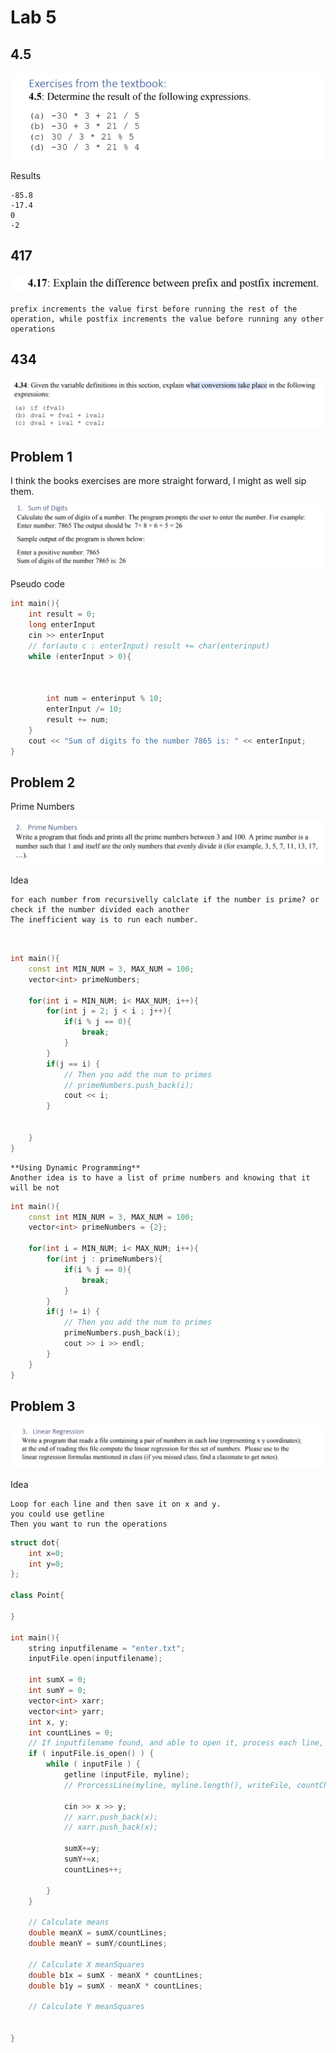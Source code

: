 # Lab 5

## 4.5

![](./../img/2022-10-12-20-43-29.png)

Results

```
-85.8
-17.4
0
-2
```

## 417

![](./../img/2022-10-12-20-50-10.png)

```
prefix increments the value first before running the rest of the operation, while postfix increments the value before running any other operations
```

## 434

![](./../img/2022-10-12-20-58-55.png)

## Problem 1

I think the books exercises are more straight forward, I might as well sip them. 

![](./../img/2022-10-12-21-00-35.png)

Pseudo code

```cpp
int main(){
    int result = 0;
    long enterInput
    cin >> enterInput
    // for(auto c : enterInput) result += char(enterinput)
    while (enterInput > 0){
        
        
        
        int num = enterinput % 10;
        enterInput /= 10;
        result += num;
    }
    cout << "Sum of digits fo the number 7865 is: " << enterInput;
}

```

## Problem 2

Prime Numbers

![](./../img/2022-10-12-21-06-00.png)

Idea
```
for each number from recursivelly calclate if the number is prime? or check if the number divided each another 
The inefficient way is to run each number.



```

```cpp
int main(){
    const int MIN_NUM = 3, MAX_NUM = 100;
    vector<int> primeNumbers;

    for(int i = MIN_NUM; i< MAX_NUM; i++){
        for(int j = 2; j < i ; j++){
            if(i % j == 0){
                break;
            }
        }
        if(j == i) {
            // Then you add the num to primes
            // primeNumbers.push_back(i);
            cout << i;
        }


    }
}

```

```
**Using Dynamic Programming**
Another idea is to have a list of prime numbers and knowing that it will be not 
```


```cpp
int main(){
    const int MIN_NUM = 3, MAX_NUM = 100;
    vector<int> primeNumbers = {2};

    for(int i = MIN_NUM; i< MAX_NUM; i++){
        for(int j : primeNumbers){
            if(i % j == 0){
                break;
            }
        }
        if(j != i) {
            // Then you add the num to primes
            primeNumbers.push_back(i);
            cout >> i >> endl;
        }
    }
}

```

## Problem 3

![](./../img/2022-10-12-21-09-38.png)

Idea
```
Loop for each line and then save it on x and y.
you could use getline
Then you want to run the operations
```


```cpp
struct dot{
    int x=0;
    int y=0;
};

class Point{

}

int main(){
    string inputfilename = "enter.txt";
    inputFile.open(inputfilename);

    int sumX = 0;
    int sumY = 0;
    vector<int> xarr;
    vector<int> yarr;
    int x, y;
    int countLines = 0;
    // If inputfilename found, and able to open it, process each line, add to the counter
    if ( inputFile.is_open() ) {
        while ( inputFile ) { 
            getline (inputFile, myline);
            // ProrcessLine(myline, myline.length(), writeFile, countCharactersStripped);

            cin >> x >> y;
            // xarr.push_back(x);
            // xarr.push_back(x);

            sumX+=y;
            sumY+=x;
            countLines++;
            
        }
    }

    // Calculate means
    double meanX = sumX/countLines;
    double meanY = sumY/countLines;

    // Calculate X meanSquares
    double b1x = sumX - meanX * countLines;
    double b1y = sumX - meanX * countLines;

    // Calculate Y meanSquares


}




```












